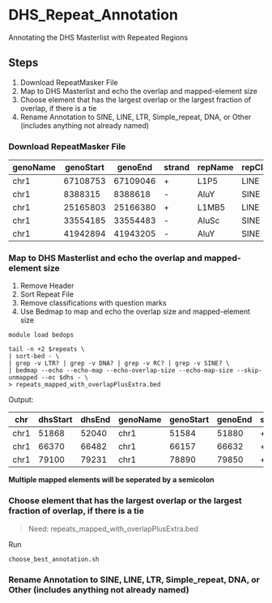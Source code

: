 # DHS_Repeat_Annotation
Annotating the DHS Masterlist with Repeated Regions


## Steps
1. Download RepeatMasker File
2. Map to DHS Masterlist and echo the overlap and mapped-element size
3. Choose element that has the largest overlap or the largest fraction of overlap, if there is a tie
4. Rename Annotation to SINE, LINE, LTR, Simple_repeat, DNA, or Other (includes anything not already named)


### Download RepeatMasker File
| genoName  | genoStart | genoEnd  | strand | repName | repClass  | repFamily |
| ------------- | ------------- | ------------- | ------------- | ------------- | ------------- | ------------- |
| chr1  |	67108753  | 67109046  | + | L1P5  | LINE  | L1  |
| chr1  | 8388315 | 8388618 | - | AluY  | SINE  | Alu |
| chr1  | 25165803  | 25166380  | + | L1MB5 | LINE  | L1  |
| chr1  | 33554185  | 33554483  | - | AluSc | SINE  | Alu |
| chr1  | 41942894  | 41943205  | - | AluY  | SINE  | Alu |

### Map to DHS Masterlist and echo the overlap and mapped-element size

1. Remove Header
2. Sort Repeat File
3. Remove classifications with question marks
4. Use Bedmap to map and echo the overlap size and mapped-element size

```
module load bedops
 
tail -n +2 $repeats \  
| sort-bed - \    
| grep -v LTR? | grep -v DNA? | grep -v RC? | grep -v SINE? \ 
| bedmap --echo --echo-map --echo-overlap-size --echo-map-size --skip-unmapped --ec $dhs - \ 
> repeats_mapped_with_overlapPlusExtra.bed
```
Output:

| chr | dhsStart | dhsEnd | genoName  | genoStart | genoEnd  | strand | repName | repClass  | repFamily | overlapSize | mapSize |
| ------------- | ------------- | ------------- | ------------- | ------------- | ------------- | ------------- | ------------- | ------------- | ------------- | ------------- | ------------- |
| chr1 | 51868 | 52040 | chr1 | 51584 | 51880 | + | AluYj4 | SINE | Alu| 12 | 296 |
| chr1 | 66370 | 66482 | chr1 | 66157 | 66632 |+ |(AT)n | Simple_repeat | Simple_repeat | 112 | 475 |
| chr1 | 79100 | 79231| chr1 | 78890 | 79850 | + | L1PREC2 | LINE | L1 | 131| 960 |

**Multiple mapped elements will be seperated by a semicolon**

### Choose element that has the largest overlap or the largest fraction of overlap, if there is a tie

> Need: repeats_mapped_with_overlapPlusExtra.bed

Run
```
choose_best_annotation.sh
```

### Rename Annotation to SINE, LINE, LTR, Simple_repeat, DNA, or Other (includes anything not already named)
